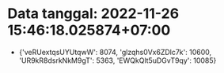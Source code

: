 # Data tanggal: 2022-11-26 15:46:18.025874+07:00

* {'veRUextqsUYUtqwW': 8074, 'glzqhs0Vx6ZDlc7k': 10600, 'UR9kR8dsrkNkM9gT': 5363, 'EWQkQlt5uDGvT9qy': 10085}
